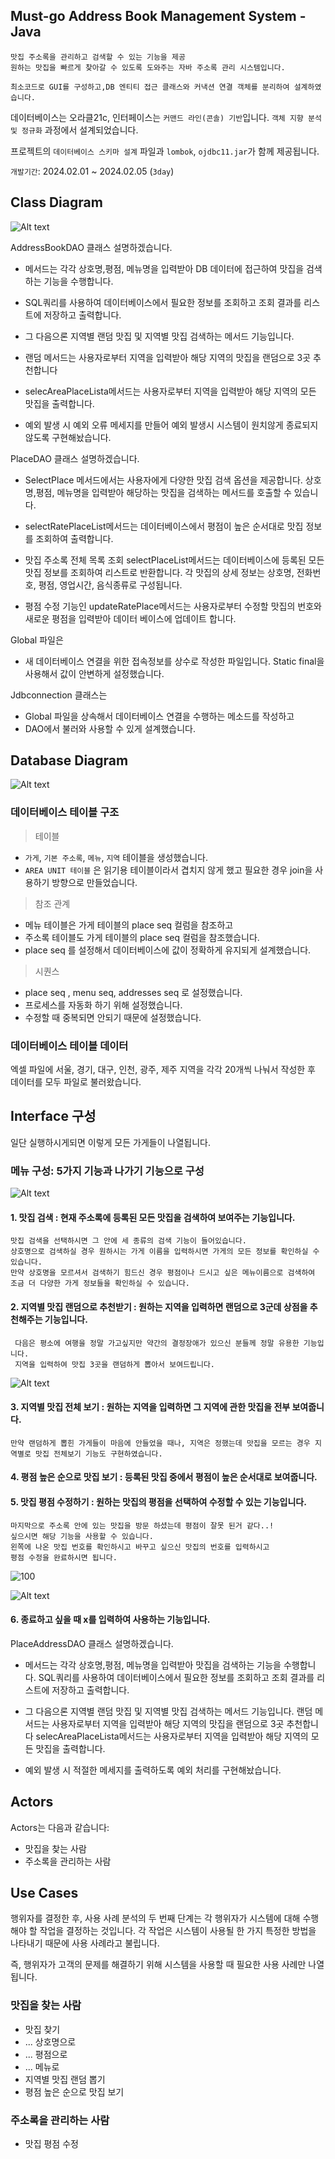 
## Must-go Address Book Management System -Java
>
    맛집 주소록을 관리하고 검색할 수 있는 기능을 제공
    원하는 맛집을 빠르게 찾아갈 수 있도록 도와주는 자바 주소록 관리 시스템입니다.
    
    최소코드로 GUI를 구성하고,DB 엔티티 접근 클래스와 커낵션 연결 객체를 분리하여 설계하였습니다.
    

데이터베이스는 오라클21c,
인터페이스는 `커맨드 라인(콘솔) 기반`입니다.
`객체 지향 분석 및 정규화` 과정에서 설계되었습니다.

프로젝트의 `데이터베이스 스키마 설계` 파일과 
`lombok`, `ojdbc11.jar`가 함께 제공됩니다.

    
`개발기간`: 2024.02.01 ~ 2024.02.05  (`3day`)


## Class Diagram
![Alt text](image-14.png)


AddressBookDAO	클래스 설명하겠습니다.
* 메서드는 각각 상호명,평점, 메뉴명을 입력받아 DB 데이터에 접근하여
   맛집을 검색하는 기능을 수행합니다.

* SQL쿼리를 사용하여 데이터베이스에서 필요한 정보를 조회하고
    조회 결과를 리스트에 저장하고 출력합니다.

* 그 다음으론 지역별 랜덤 맛집 및 지역별 맛집 검색하는 메서드 기능입니다. 
* 랜덤 메서드는 사용자로부터 지역을 입력받아 해당 지역의 맛집을 랜덤으로 3곳 추천합니다
* selecAreaPlaceLista메서드는 사용자로부터 지역을 입력받아 해당 지역의 모든 맛집을 출력합니다.

* 예외 발생 시 예외 오류 메세지를 만들어 예외 발생시 시스템이 원치않게 종료되지 않도록      구현해놨습니다.

PlaceDAO 클래스 설명하겠습니다.
* SelectPlace 메서드에서는 사용자에게 다양한 맛집 검색 옵션을 제공합니다. 
    상호명,평점, 메뉴명을 입력받아 해당하는 맛집을 검색하는 메서드를 호출할 수 있습니다.

* selectRatePlaceList메서드는 데이터베이스에서 평점이 높은 순서대로 맛집 정보를 조회하여 출력합니다.

* 맛집 주소록 전체 목록 조회 selectPlaceList메서드는 데이터베이스에 등록된 모든 맛집 정보를 조회하여 리스트로 반환합니다.
    각 맛집의 상세 정보는 상호명, 전화번호, 평점, 영업시간, 음식종류로 구성됩니다.

* 평점 수정 기능인 updateRatePlace메서드는 사용자로부터 수정할 맛집의 번호와 새로운 평점을 입력받아 데이터 베이스에 업데이트 합니다.


Global 파일은     
* 새 데이터베이스 연결을 위한 접속정보를 상수로 작성한 파일입니다. Static final을 사용해서 값이 안변하게 설정했습니다.

Jdbconnection 클래스는
* Global 파일을 상속해서 데이터베이스 연결을 수행하는 메소드를 작성하고
* DAO에서 불러와 사용할 수 있게 설계했습니다.


## Database Diagram

![Alt text](image-8.png)


### 데이터베이스 테이블 구조
> 테이블
- `가게`, `기본 주소록`, `메뉴`, `지역` 테이블을 생성했습니다.
- `AREA UNIT 테이블` 은 읽기용 테이블이라서 
겹치지 않게 했고 필요한 경우 join을 
사용하기 방향으로 만들었습니다.

>참조 관계
- 메뉴 테이블은 가게 테이블의 place seq 컬럼을 참조하고
- 주소록 테이블도 가게 테이블의 place seq 컬럼을 참조했습니다.
- place seq 를 설정해서 
    데이터베이스에 값이 정확하게 유지되게 설계했습니다.
>시퀀스
- place seq , menu seq, addresses seq 로 설정했습니다.
- 프로세스를 자동화 하기 위해 설정했습니다.
- 수정할 때 중복되면 안되기 때문에 설정했습니다.

### 데이터베이스 테이블 데이터

엑셀 파일에 서울, 경기, 대구, 인천, 광주, 제주 지역을 
각각 20개씩 나눠서 작성한 후 데이터를 모두 파일로 불러왔습니다.


## Interface 구성
일단 실행하시게되면 이렇게 모든 가게들이 나열됩니다. 
### 메뉴 구성: 5가지 기능과 나가기 기능으로 구성
![Alt text](image-13.png)


#### 1. 맛집 검색 : 현재 주소록에 등록된 모든 맛집을 검색하여 보여주는 기능입니다.
```
맛집 검색을 선택하시면 그 안에 세 종류의 검색 기능이 들어있습니다.
상호명으로 검색하실 경우 원하시는 가게 이름을 입력하시면 가게의 모든 정보를 확인하실 수 있습니다.
만약 상호명을 모르셔서 검색하기 힘드신 경우 평점이나 드시고 싶은 메뉴이름으로 검색하여 
조금 더 다양한 가게 정보들을 확인하실 수 있습니다.
```

#### 2. 지역별 맛집 랜덤으로 추천받기 : 원하는 지역을 입력하면 랜덤으로 3군데 상점을 추천해주는 기능입니다.
```
 다음은 평소에 여행을 정말 가고싶지만 약간의 결정장애가 있으신 분들께 정말 유용한 기능입니다.
 지역을 입력하여 맛집 3곳을 랜덤하게 뽑아서 보여드립니다.
```
![Alt text](image-9.png)
#### 3. 지역별 맛집 전체 보기 : 원하는 지역을 입력하면 그 지역에 관한 맛집을 전부 보여줍니다.
```
만약 랜덤하게 뽑힌 가게들이 마음에 안들었을 때나, 지역은 정했는데 맛집을 모르는 경우 지역별로 맛집 전체보기 기능도 구현하였습니다.
```
#### 4. 평점 높은 순으로 맛집 보기 : 등록된 맛집 중에서 평점이 높은 순서대로 보여줍니다.

#### 5. 맛집 평점 수정하기 : 원하는 맛집의 평점을 선택하여 수정할 수 있는 기능입니다.
```
마지막으로 주소록 안에 있는 맛집을 방문 하셨는데 평점이 잘못 된거 같다..! 
싶으시면 해당 기능을 사용할 수 있습니다.
왼쪽에 나온 맛집 번호를 확인하시고 바꾸고 싶으신 맛집의 번호를 입력하시고
평점 수정을 완료하시면 됩니다.
```



![100](image-10.png)

![Alt text](image-12.png)
    
#### 6. 종료하고 싶을 때 x를 입력하여 사용하는 기능입니다.

PlaceAddressDAO	클래스 설명하겠습니다.
* 메서드는 각각 상호명,평점, 메뉴명을 입력받아 맛집을 검색하는 기능을 수행합니다.
SQL쿼리를 사용하여 데이터베이스에서 필요한 정보를 조회하고
조회 결과를 리스트에 저장하고 출력합니다.

* 그 다음으론 지역별 랜덤 맛집 및 지역별 맛집 검색하는 메서드 기능입니다. 
랜덤 메서드는 사용자로부터 지역을 입력받아 해당 지역의 맛집을 랜덤으로 3곳 추천합니다
selecAreaPlaceLista메서드는 사용자로부터 지역을 입력받아 해당 지역의 모든 맛집을 출력합니다.

* 예외 발생 시 적절한 메세지를 출력하도록 예외 처리를 구현해놨습니다.





## Actors

Actors는 다음과 같습니다:

- 맛집을 찾는 사람
- 주소록을 관리하는 사람

## Use Cases

행위자를 결정한 후, 사용 사례 분석의 두 번째 단계는 각 행위자가 시스템에 대해 수행해야 할 작업을 결정하는 것입니다. 각 작업은 시스템이 사용될 한 가지 특정한 방법을 나타내기 때문에 사용 사례라고 불립니다.

즉, 행위자가 고객의 문제를 해결하기 위해 시스템을 사용할 때 필요한 사용 사례만 나열됩니다.

### 맛집을 찾는 사람

- 맛집 찾기
- ... 상호명으로 
- ... 평점으로 
- ... 메뉴로 
- 지역별 맛집 랜덤 뽑기
- 평점 높은 순으로 맛집 보기

### 주소록을 관리하는 사람

- 맛집 평점 수정
